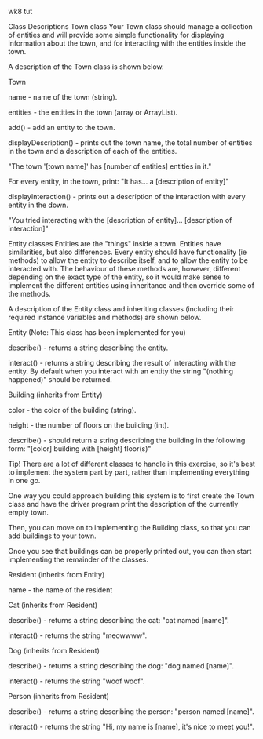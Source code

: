 wk8 tut

Class Descriptions
Town class
Your Town class should manage a collection of entities and will provide some simple functionality for displaying information about the town, and for interacting with the entities inside the town.

A description of the Town class is shown below.

Town

name - name of the town (string).

entities - the entities in the town (array or ArrayList).

add() - add an entity to the town.

displayDescription() - prints out the town name, the total number of entities in the town and a description of each of the entities.

"The town '[town name]' has [number of entities] entities in it."

For every entity, in the town, print: "It has... a [description of entity]"

displayInteraction() - prints out a description of the interaction with every entity in the down.

"You tried interacting with the [description of entity]... [description of interaction]"

Entity classes
Entities are the "things" inside a town. Entities have similarities, but also differences. Every entity should have functionality (ie methods) to allow the entity to describe itself, and to allow the entity to be interacted with. The behaviour of these methods are, however, different depending on the exact type of the entity, so it would make sense to implement the different entities using inheritance and then override some of the methods.

A description of the Entity class and inheriting classes (including their required instance variables and methods) are shown below.

Entity (Note: This class has been implemented for you)

describe() - returns a string describing the entity.

interact() - returns a string describing the result of interacting with the entity. By default when you interact with an entity the string "(nothing happened)" should be returned.

Building (inherits from Entity)

color - the color of the building (string).

height - the number of floors on the building (int).

describe() - should return a string describing the building in the following form: "[color] building with [height] floor(s)"

Tip! There are a lot of different classes to handle in this exercise, so it's best to implement the system part by part, rather than implementing everything in one go.

One way you could approach building this system is to first create the Town class and have the driver program print the description of the currently empty town.

Then, you can move on to implementing the Building class, so that you can add buildings to your town.

Once you see that buildings can be properly printed out, you can then start implementing the remainder of the classes.

Resident (inherits from Entity)

name - the name of the resident

Cat (inherits from Resident)

describe() -  returns a string describing the cat: "cat named [name]".

interact() - returns the string "meowwww".

Dog (inherits from Resident)

describe() -  returns a string describing the dog: "dog named [name]".

interact() - returns the string "woof woof".

Person (inherits from Resident)

describe() -  returns a string describing the person: "person named [name]".

interact() - returns the string "Hi, my name is [name], it's nice to meet you!".